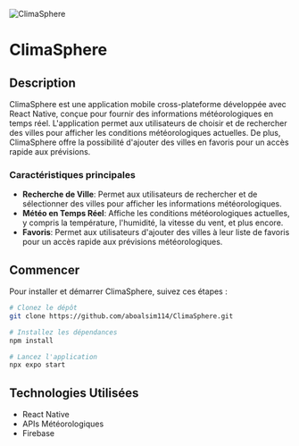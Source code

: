 

![ClimaSphere](https://image.noelshack.com/fichiers/2023/47/6/1700869054-dall-e-2023-11-25-00-25-07-create-a-visually-captivating-and-highly-realistic-3d-illustration-specifically-for-a-project-called-climasphere-the-design-should-prominently-disp.jpg)

# ClimaSphere

## Description
ClimaSphere est une application mobile cross-plateforme développée avec React Native, conçue pour fournir des informations météorologiques en temps réel. L'application permet aux utilisateurs de choisir et de rechercher des villes pour afficher les conditions météorologiques actuelles. De plus, ClimaSphere offre la possibilité d'ajouter des villes en favoris pour un accès rapide aux prévisions.

### Caractéristiques principales
- **Recherche de Ville**: Permet aux utilisateurs de rechercher et de sélectionner des villes pour afficher les informations météorologiques.
- **Météo en Temps Réel**: Affiche les conditions météorologiques actuelles, y compris la température, l'humidité, la vitesse du vent, et plus encore.
- **Favoris**: Permet aux utilisateurs d'ajouter des villes à leur liste de favoris pour un accès rapide aux prévisions météorologiques.

## Commencer
Pour installer et démarrer ClimaSphere, suivez ces étapes :

```bash
# Clonez le dépôt
git clone https://github.com/aboalsim114/ClimaSphere.git

# Installez les dépendances
npm install

# Lancez l'application
npx expo start 
```

## Technologies Utilisées

* React Native
* APIs Météorologiques
* Firebase 
